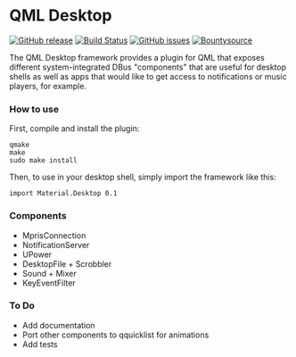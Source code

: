 QML Desktop
=====================

[![GitHub release](https://img.shields.io/github/release/papyros/qml-desktop.svg)](https://github.com/papyros/qml-desktop)
[![Build Status](https://travis-ci.org/papyros/qml-desktop.svg?branch=master)](https://travis-ci.org/papyros/qml-desktop)
[![GitHub issues](https://img.shields.io/github/issues/papyros/qml-desktop.svg)](https://github.com/papyros/qml-desktop/issues)
[![Bountysource](https://img.shields.io/bountysource/team/papyros/activity.svg)](https://www.bountysource.com/teams/papyros)

The QML Desktop framework provides a plugin for QML that exposes different system-integrated DBus "components" that are useful for desktop shells as well as apps that would like to get access to notifications or music players, for example.

### How to use

First, compile and install the plugin:

    qmake
    make
    sudo make install

Then, to use in your desktop shell, simply import the framework like this:

    import Material.Desktop 0.1

### Components
 - MprisConnection
 - NotificationServer
 - UPower
 - DesktopFile + Scrobbler
 - Sound + Mixer
 - KeyEventFilter
 
### To Do
 - Add documentation
 - Port other components to qquicklist for animations
 - Add tests
